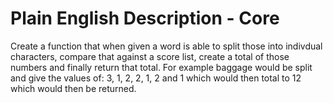 # Plain English Description - Core

Create a function that when given a word is able to split those into indivdual characters, compare that against a score list, create a total of those numbers and finally return that total.
For example baggage would be split and give the values of: 3, 1, 2, 2, 1, 2 and 1 which would then total to 12 which would then be returned.
